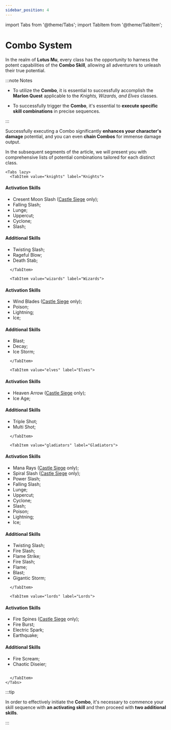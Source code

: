 ```yaml
---
sidebar_position: 4
---
```


import Tabs from '@theme/Tabs';
import TabItem from '@theme/TabItem';

# Combo System

In the realm of **Lotus Mu**, every class has the opportunity to harness the potent capabilities of the **Combo Skill**, allowing all adventurers to unleash their true potential.

:::note Notes

- To utilize the **Combo**, it is essential to successfully accomplish the **Marlon Quest** applicable to the _Knights, Wizards, and Elves_ classes.

- To successfully trigger the **Combo**, it's essential to **execute specific skill combinations** in precise sequences.

:::

Successfully executing a Combo significantly **enhances your character's damage** potential, and you can even **chain Combos** for immense damage output.

In the subsequent segments of the article, we will present you with comprehensive lists of potential combinations tailored for each distinct class.

```mdx-code-block
<Tabs lazy>
  <TabItem value="knights" label="Knights">
```

#### Activation Skills

- Cresent Moon Slash ([Castle Siege](/events/castle-siege#cresent-moon-slash) only);
- Falling Slash;
- Lunge;
- Uppercut;
- Cyclone;
- Slash;

#### Additional Skills

- Twisting Slash;
- Rageful Blow;
- Death Stab;

```mdx-code-block
  </TabItem>

  <TabItem value="wizards" label="Wizards">
```

#### Activation Skills

- Wind Blades ([Castle Siege](/events/castle-siege#wind-blades) only);
- Poison;
- Lightning;
- Ice;

#### Additional Skills

- Blast;
- Decay;
- Ice Storm;

```mdx-code-block
  </TabItem>

  <TabItem value="elves" label="Elves">
```

#### Activation Skills

- Heaven Arrow ([Castle Siege](/events/castle-siege#heaven-arrow) only);
- Ice Age;

#### Additional Skills

- Triple Shot;
- Multi Shot;

```mdx-code-block
  </TabItem>

  <TabItem value="gladiators" label="Gladiators">
```

#### Activation Skills

- Mana Rays ([Castle Siege](/events/castle-siege#mana-rays) only);
- Spiral Slash ([Castle Siege](/events/castle-siege#spiral-slash) only);
- Power Slash;
- Falling Slash;
- Lunge;
- Uppercut;
- Cyclone;
- Slash;
- Poison;
- Lightning;
- Ice;

#### Additional Skills

- Twisting Slash;
- Fire Slash;
- Flame Strike;
- Fire Slash;
- Flame;
- Blast;
- Gigantic Storm;

```mdx-code-block
  </TabItem>

  <TabItem value="lords" label="Lords">
```

#### Activation Skills

- Fire Spines ([Castle Siege](/events/castle-siege#fire-spines) only);
- Fire Burst;
- Electric Spark;
- Earthquake;

#### Additional Skills

- Fire Scream;
- Chaotic Diseier;

```mdx-code-block

  </TabItem>
</Tabs>
```

:::tip

In order to effectively initiate the **Combo**, it's necessary to commence your skill sequence with **an activating skill** and then proceed with **two additional skills**.

:::

